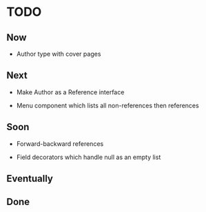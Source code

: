 # TODO

## Now

- Author type with cover pages

## Next

- Make Author as a Reference interface

- Menu component which lists all non-references then references

## Soon

- Forward-backward references

- Field decorators which handle null as an empty list

## Eventually

## Done
